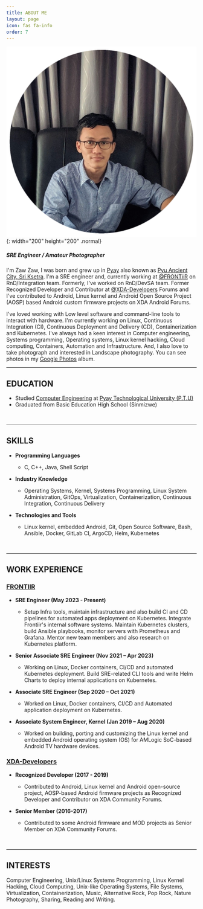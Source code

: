 ```yaml
---
title: ABOUT ME
layout: page
icon: fas fa-info
order: 7
---
```


![About Me](/assets/images/featured-images/img_profile_picture.png){: width="200" height="200" .normal}

##### SRE Engineer / Amateur Photographer

I'm Zaw Zaw, I was born and grew up in [Pyay](https://en.wikipedia.org/wiki/Pyay) also known as [Pyu Ancient City, Sri Ksetra](https://en.wikipedia.org/wiki/Pyu_city-states#Sri_Ksetra). I'm a SRE engineer and, currently working at [@FRONTiiR](http://www.frontiir.com/) on RnD/Integration team. Formerly, I've worked on RnD/DevSA team. Former Recognized Developer and Contributor at [@XDA-Developers](https://forum.xda-developers.com/) Forums and I've contributed to Android, Linux kernel and  Android Open Source Project (AOSP) based Android custom firmware projects on XDA Android Forums.

I've loved working with Low level software and command-line tools to interact with hardware. I'm currently working on Linux, Continuous Integration (CI), Continuous Deployment and Delivery (CD), Containerization and Kubernetes. I've always had a keen interest in Computer engineering, Systems programming, Operating systems, Linux kernel hacking, Cloud computing, Containers, Automation and Infrastructure. And, I also love to take photograph and interested in Landscape photography. You can see photos in my [Google Photos](https://photos.app.goo.gl/SJ9NYCk8so8oJRQz7) album.
<br>

---

## EDUCATION

- Studied [Computer Engineering](https://en.wikipedia.org/wiki/Computer_engineering) at [Pyay Technological University (P.T.U)](https://en.wikipedia.org/wiki/Pyay_Technological_University)
- Graduated from Basic Education High School (Sinmizwe)
<br>

---

## SKILLS
- **Programming Languages**
  - C, C++, Java, Shell Script

- **Industry Knowledge**
  - Operating Systems, Kernel, Systems Programming, Linux System Administration, GitOps, Virtualization, Containerization, Continuous Integration, Continuous Delivery

- **Technologies and Tools**
  - Linux kernel, embedded Android, Git, Open Source Software, Bash, Ansible, Docker, GitLab CI, ArgoCD, Helm, Kubernetes
<br>

---

## WORK EXPERIENCE

### [FRONTIIR](https://www.linkedin.com/company/frontiir)

   - **SRE Engineer (May 2023 - Present)**
     - Setup Infra tools, maintain infrastructure and also build CI and CD pipelines for automated apps deployment on Kubernetes. Integrate Frontiir's internal software systems. Maintain Kubernetes clusters, build Ansible playbooks, monitor servers with Prometheus and Grafana. Mentor new team members and also research on Kubernetes platform.

   - **Senior Associate SRE Engineer (Nov 2021 – Apr 2023)**
     - Working on Linux, Docker containers, CI/CD and automated Kubernetes deployment. Build SRE-related CLI tools and write Helm Charts to deploy internal applications on Kubernetes.

   - **Associate SRE Engineer (Sep 2020 – Oct 2021)**
     - Worked on Linux, Docker containers, CI/CD and Automated application deployment on Kubernetes.

   - **Associate System Engineer, Kernel (Jan 2019 – Aug 2020)**
     - Worked on building, porting and customizing the Linux kernel and embedded Android operating system (OS) for AMLogic SoC-based Android TV hardware devices.

### [XDA-Developers](https://www.linkedin.com/company/xda-developers)
  - **Recognized Developer (2017 - 2019)**
    - Contributed to Android, Linux kernel and Android open-source project, AOSP-based Android firmware projects as Recognized Developer and Contributor on XDA Community Forums.

  - **Senior Member (2016-2017)**
    - Contributed to some Android firmware and MOD projects as Senior Member on XDA Community Forums.
<br>

---

## INTERESTS

Computer Engineering, Unix/Linux Systems Programming, Linux Kernel Hacking, Cloud Computing, Unix-like Operating Systems, File Systems, Virtualization, Containerization, Music, Alternative Rock, Pop Rock, Nature Photography, Sharing, Reading and Writing.
